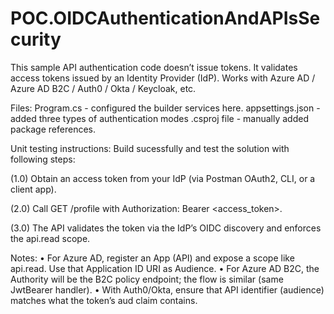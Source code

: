 # POC.OIDCAuthenticationAndAPIsSecurity
This sample API authentication code doesn’t issue tokens. It validates access tokens issued by an Identity Provider (IdP). Works with Azure AD / Azure AD B2C / Auth0 / Okta / Keycloak, etc.

Files: 
Program.cs - configured the builder services here. 
appsettings.json - added three types of authentication modes
.csproj file - manually added package references. 


Unit testing instructions: 
Build sucessfully and test the solution with following steps: 

(1.0) Obtain an access token from your IdP (via Postman OAuth2, CLI, or a client app).

(2.0) Call GET /profile with Authorization: Bearer <access_token>.

(3.0) The API validates the token via the IdP’s OIDC discovery and enforces the api.read scope.

Notes:
• For Azure AD, register an App (API) and expose a scope like api.read. Use that Application ID URI as Audience.
• For Azure AD B2C, the Authority will be the B2C policy endpoint; the flow is similar (same JwtBearer handler).
• With Auth0/Okta, ensure that API identifier (audience) matches what the token’s aud claim contains.
